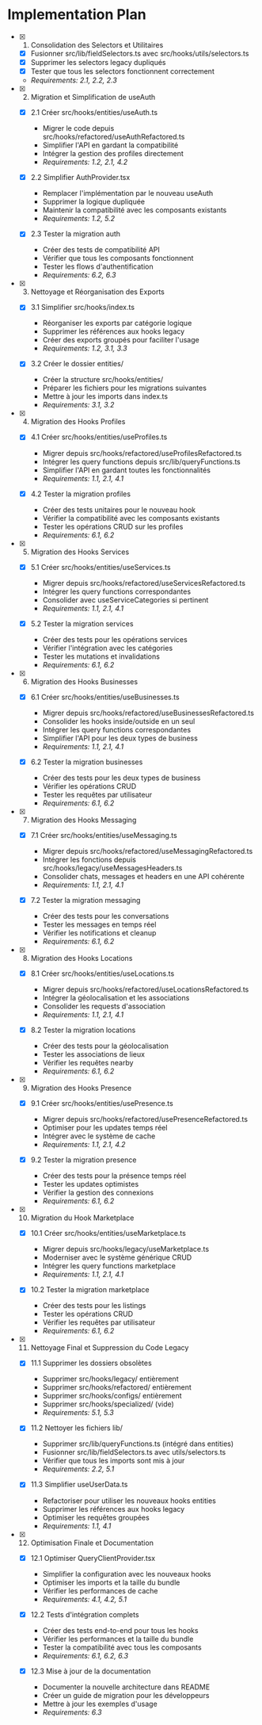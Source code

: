 # Implementation Plan

- [x] 1. Consolidation des Selectors et Utilitaires
  - [x] Fusionner src/lib/fieldSelectors.ts avec src/hooks/utils/selectors.ts
  - [x] Supprimer les selectors legacy dupliqués
  - [x] Tester que tous les selectors fonctionnent correctement
  - _Requirements: 2.1, 2.2, 2.3_

- [x] 2. Migration et Simplification de useAuth
  - [x] 2.1 Créer src/hooks/entities/useAuth.ts
    - Migrer le code depuis src/hooks/refactored/useAuthRefactored.ts
    - Simplifier l'API en gardant la compatibilité
    - Intégrer la gestion des profiles directement
    - _Requirements: 1.2, 2.1, 4.2_

  - [x] 2.2 Simplifier AuthProvider.tsx
    - Remplacer l'implémentation par le nouveau useAuth
    - Supprimer la logique dupliquée
    - Maintenir la compatibilité avec les composants existants
    - _Requirements: 1.2, 5.2_

  - [x] 2.3 Tester la migration auth
    - Créer des tests de compatibilité API
    - Vérifier que tous les composants fonctionnent
    - Tester les flows d'authentification
    - _Requirements: 6.2, 6.3_

- [x] 3. Nettoyage et Réorganisation des Exports
  - [x] 3.1 Simplifier src/hooks/index.ts
    - Réorganiser les exports par catégorie logique
    - Supprimer les références aux hooks legacy
    - Créer des exports groupés pour faciliter l'usage
    - _Requirements: 1.2, 3.1, 3.3_

  - [x] 3.2 Créer le dossier entities/
    - Créer la structure src/hooks/entities/
    - Préparer les fichiers pour les migrations suivantes
    - Mettre à jour les imports dans index.ts
    - _Requirements: 3.1, 3.2_

- [x] 4. Migration des Hooks Profiles
  - [x] 4.1 Créer src/hooks/entities/useProfiles.ts
    - Migrer depuis src/hooks/refactored/useProfilesRefactored.ts
    - Intégrer les query functions depuis src/lib/queryFunctions.ts
    - Simplifier l'API en gardant toutes les fonctionnalités
    - _Requirements: 1.1, 2.1, 4.1_

  - [x] 4.2 Tester la migration profiles
    - Créer des tests unitaires pour le nouveau hook
    - Vérifier la compatibilité avec les composants existants
    - Tester les opérations CRUD sur les profiles
    - _Requirements: 6.1, 6.2_

- [x] 5. Migration des Hooks Services
  - [x] 5.1 Créer src/hooks/entities/useServices.ts
    - Migrer depuis src/hooks/refactored/useServicesRefactored.ts
    - Intégrer les query functions correspondantes
    - Consolider avec useServiceCategories si pertinent
    - _Requirements: 1.1, 2.1, 4.1_

  - [x] 5.2 Tester la migration services
    - Créer des tests pour les opérations services
    - Vérifier l'intégration avec les catégories
    - Tester les mutations et invalidations
    - _Requirements: 6.1, 6.2_

- [x] 6. Migration des Hooks Businesses
  - [x] 6.1 Créer src/hooks/entities/useBusinesses.ts
    - Migrer depuis src/hooks/refactored/useBusinessesRefactored.ts
    - Consolider les hooks inside/outside en un seul
    - Intégrer les query functions correspondantes
    - Simplifier l'API pour les deux types de business
    - _Requirements: 1.1, 2.1, 4.1_

  - [x] 6.2 Tester la migration businesses
    - Créer des tests pour les deux types de business
    - Vérifier les opérations CRUD
    - Tester les requêtes par utilisateur
    - _Requirements: 6.1, 6.2_

- [x] 7. Migration des Hooks Messaging
  - [x] 7.1 Créer src/hooks/entities/useMessaging.ts
    - Migrer depuis src/hooks/refactored/useMessagingRefactored.ts
    - Intégrer les fonctions depuis src/hooks/legacy/useMessagesHeaders.ts
    - Consolider chats, messages et headers en une API cohérente
    - _Requirements: 1.1, 2.1, 4.1_

  - [x] 7.2 Tester la migration messaging
    - Créer des tests pour les conversations
    - Tester les messages en temps réel
    - Vérifier les notifications et cleanup
    - _Requirements: 6.1, 6.2_

- [x] 8. Migration des Hooks Locations
  - [x] 8.1 Créer src/hooks/entities/useLocations.ts
    - Migrer depuis src/hooks/refactored/useLocationsRefactored.ts
    - Intégrer la géolocalisation et les associations
    - Consolider les requests d'association
    - _Requirements: 1.1, 2.1, 4.1_

  - [x] 8.2 Tester la migration locations
    - Créer des tests pour la géolocalisation
    - Tester les associations de lieux
    - Vérifier les requêtes nearby
    - _Requirements: 6.1, 6.2_

- [x] 9. Migration des Hooks Presence
  - [x] 9.1 Créer src/hooks/entities/usePresence.ts
    - Migrer depuis src/hooks/refactored/usePresenceRefactored.ts
    - Optimiser pour les updates temps réel
    - Intégrer avec le système de cache
    - _Requirements: 1.1, 2.1, 4.2_

  - [x] 9.2 Tester la migration presence
    - Créer des tests pour la présence temps réel
    - Tester les updates optimistes
    - Vérifier la gestion des connexions
    - _Requirements: 6.1, 6.2_

- [x] 10. Migration du Hook Marketplace
   - [x] 10.1 Créer src/hooks/entities/useMarketplace.ts
     - Migrer depuis src/hooks/legacy/useMarketplace.ts
     - Moderniser avec le système générique CRUD
     - Intégrer les query functions marketplace
     - _Requirements: 1.1, 2.1, 4.1_

   - [x] 10.2 Tester la migration marketplace
     - Créer des tests pour les listings
     - Tester les opérations CRUD
     - Vérifier les requêtes par utilisateur
     - _Requirements: 6.1, 6.2_

 - [x] 11. Nettoyage Final et Suppression du Code Legacy
   - [x] 11.1 Supprimer les dossiers obsolètes
     - Supprimer src/hooks/legacy/ entièrement
     - Supprimer src/hooks/refactored/ entièrement
     - Supprimer src/hooks/configs/ entièrement
     - Supprimer src/hooks/specialized/ (vide)
     - _Requirements: 5.1, 5.3_

   - [x] 11.2 Nettoyer les fichiers lib/
     - Supprimer src/lib/queryFunctions.ts (intégré dans entities)
     - Fusionner src/lib/fieldSelectors.ts avec utils/selectors.ts
     - Vérifier que tous les imports sont mis à jour
     - _Requirements: 2.2, 5.1_

   - [x] 11.3 Simplifier useUserData.ts
     - Refactoriser pour utiliser les nouveaux hooks entities
     - Supprimer les références aux hooks legacy
     - Optimiser les requêtes groupées
     - _Requirements: 1.1, 4.1_

- [x] 12. Optimisation Finale et Documentation
  - [x] 12.1 Optimiser QueryClientProvider.tsx
    - Simplifier la configuration avec les nouveaux hooks
    - Optimiser les imports et la taille du bundle
    - Vérifier les performances de cache
    - _Requirements: 4.1, 4.2, 5.1_

  - [x] 12.2 Tests d'intégration complets
    - Créer des tests end-to-end pour tous les hooks
    - Vérifier les performances et la taille du bundle
    - Tester la compatibilité avec tous les composants
    - _Requirements: 6.1, 6.2, 6.3_

   - [x] 12.3 Mise à jour de la documentation
     - Documenter la nouvelle architecture dans README
     - Créer un guide de migration pour les développeurs
     - Mettre à jour les exemples d'usage
     - _Requirements: 6.3_